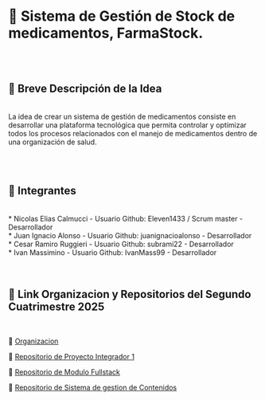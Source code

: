 #  :pill: Sistema de Gestión de Stock de medicamentos, FarmaStock.
<br/><br/>


## :pushpin: Breve Descripción de la Idea
<br/>
La idea de crear un sistema de gestión de medicamentos consiste en desarrollar una plataforma tecnológica que permita controlar y optimizar todos los procesos relacionados con el manejo de medicamentos dentro de una organización de salud.

<br/><br/>
## :muscle: Integrantes
<br/>
* Nicolas Elias Calmucci - Usuario Github: Eleven1433 / Scrum master - Desarrollador
<br/>
* Juan Ignacio Alonso - Usuario Github: juanignacioalonso - Desarrollador
<br/>
* Cesar Ramiro Ruggieri - Usuario Github: subrami22 - Desarrollador
<br/>
* Ivan Massimino - Usuario Github: IvanMass99 - Desarrollador
<br/>

<br/>
<br/>


## :pushpin: Link Organizacion y Repositorios del  Segundo Cuatrimestre 2025
<br/>

:radio_button: [Organizacion](https://github.com/Proyecto1-ISPC-G14-2025) 
<br/>

:radio_button: [Repositorio de Proyecto Integrador 1](https://github.com/Proyecto1-ISPC-G14-2025/Proyecto1-ISPC-G14-V1) 
<br/>

:radio_button: [Repositorio de Modulo Fullstack](https://github.com/Proyecto1-ISPC-G14-2025/InventarioFarmaStock) 
<br/>

:radio_button: [Repositorio de Sistema de gestion de Contenidos ](https://github.com/Proyecto1-ISPC-G14-2025/Gestion-ISPC-G14-2025)
<br/>
